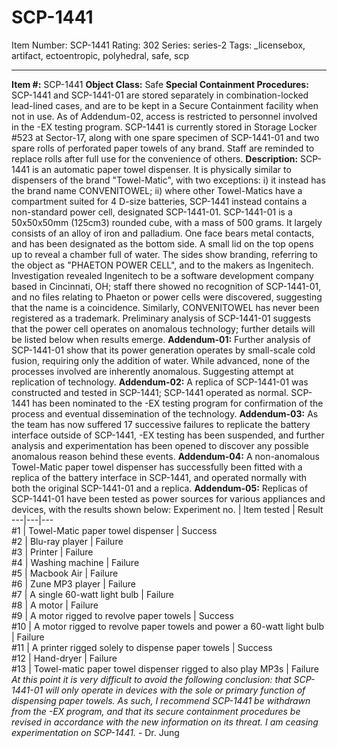 # SCP-1441
Item Number: SCP-1441
Rating: 302
Series: series-2
Tags: _licensebox, artifact, ectoentropic, polyhedral, safe, scp

---

**Item #:** SCP-1441
**Object Class:** Safe
**Special Containment Procedures:** SCP-1441 and SCP-1441-01 are stored separately in combination-locked lead-lined cases, and are to be kept in a Secure Containment facility when not in use. As of Addendum-02, access is restricted to personnel involved in the -EX testing program.
SCP-1441 is currently stored in Storage Locker #523 at Sector-17, along with one spare specimen of SCP-1441-01 and two spare rolls of perforated paper towels of any brand. Staff are reminded to replace rolls after full use for the convenience of others.
**Description:** SCP-1441 is an automatic paper towel dispenser. It is physically similar to dispensers of the brand "Towel-Matic", with two exceptions: i) it instead has the brand name CONVENITOWEL; ii) where other Towel-Matics have a compartment suited for 4 D-size batteries, SCP-1441 instead contains a non-standard power cell, designated SCP-1441-01.
SCP-1441-01 is a 50x50x50mm (125cm3) rounded cube, with a mass of 500 grams. It largely consists of an alloy of iron and palladium. One face bears metal contacts, and has been designated as the bottom side. A small lid on the top opens up to reveal a chamber full of water.
The sides show branding, referring to the object as "PHAETON POWER CELL", and to the makers as Ingenitech. Investigation revealed Ingenitech to be a software development company based in Cincinnati, OH; staff there showed no recognition of SCP-1441-01, and no files relating to Phaeton or power cells were discovered, suggesting that the name is a coincidence. Similarly, CONVENITOWEL has never been registered as a trademark.
Preliminary analysis of SCP-1441-01 suggests that the power cell operates on anomalous technology; further details will be listed below when results emerge.
**Addendum-01:** Further analysis of SCP-1441-01 show that its power generation operates by small-scale cold fusion, requiring only the addition of water. While advanced, none of the processes involved are inherently anomalous. Suggesting attempt at replication of technology.
**Addendum-02:** A replica of SCP-1441-01 was constructed and tested in SCP-1441; SCP-1441 operated as normal. SCP-1441 has been nominated to the -EX testing program for confirmation of the process and eventual dissemination of the technology.
**Addendum-03:** As the team has now suffered 17 successive failures to replicate the battery interface outside of SCP-1441, -EX testing has been suspended, and further analysis and experimentation has been opened to discover any possible anomalous reason behind these events.
**Addendum-04:** A non-anomalous Towel-Matic paper towel dispenser has successfully been fitted with a replica of the battery interface in SCP-1441, and operated normally with both the original SCP-1441-01 and a replica.
**Addendum-05:** Replicas of SCP-1441-01 have been tested as power sources for various appliances and devices, with the results shown below:
Experiment no. | Item tested | Result  
---|---|---  
#1 | Towel-Matic paper towel dispenser | Success  
#2 | Blu-ray player | Failure  
#3 | Printer | Failure  
#4 | Washing machine | Failure  
#5 | Macbook Air | Failure  
#6 | Zune MP3 player | Failure  
#7 | A single 60-watt light bulb | Failure  
#8 | A motor | Failure  
#9 | A motor rigged to revolve paper towels | Success  
#10 | A motor rigged to revolve paper towels and power a 60-watt light bulb | Failure  
#11 | A printer rigged solely to dispense paper towels | Success  
#12 | Hand-dryer | Failure  
#13 | Towel-matic paper towel dispenser rigged to also play MP3s | Failure  
_At this point it is very difficult to avoid the following conclusion: that SCP-1441-01 will only operate in devices with the sole or primary function of dispensing paper towels. As such, I recommend SCP-1441 be withdrawn from the -EX program, and that its secure containment procedures be revised in accordance with the new information on its threat. I am ceasing experimentation on SCP-1441._ \- Dr. Jung